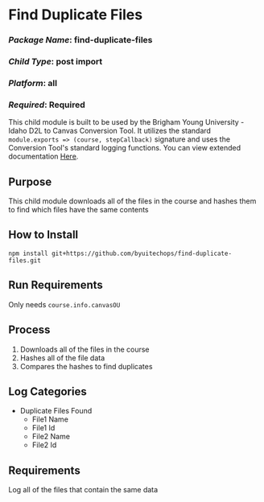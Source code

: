 # Find Duplicate Files
### *Package Name*: find-duplicate-files
### *Child Type*: post import
### *Platform*: all
### *Required*: Required

This child module is built to be used by the Brigham Young University - Idaho D2L to Canvas Conversion Tool. It utilizes the standard `module.exports => (course, stepCallback)` signature and uses the Conversion Tool's standard logging functions. You can view extended documentation [Here](https://github.com/byuitechops/d2l-to-canvas-conversion-tool/tree/master/documentation).

## Purpose

This child module downloads all of the files in the course and hashes them to find which files have the same contents

## How to Install

```
npm install git+https://github.com/byuitechops/find-duplicate-files.git
```

## Run Requirements

Only needs `course.info.canvasOU`

## Process

1. Downloads all of the files in the course
2. Hashes all of the file data
3. Compares the hashes to find duplicates

## Log Categories

- Duplicate Files Found
  - File1 Name
  - File1 Id
  - File2 Name
  - File2 Id

## Requirements

Log all of the files that contain the same data